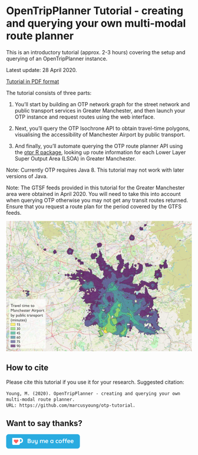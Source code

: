 
# OpenTripPlanner Tutorial - creating and querying your own multi-modal route planner

This is an introductory tutorial (approx. 2-3 hours) covering the setup and querying of an OpenTripPlanner instance.

Latest update: 28 April 2020.

[Tutorial in PDF format](https://github.com/marcusyoung/otp-tutorial/blob/master/intro-otp.pdf)

The tutorial consists of three parts:

1. You’ll start by building an OTP network graph for the street network and public transport services
in Greater Manchester, and then launch your OTP instance and request routes using the web
interface.

2. Next, you’ll query the OTP Isochrone API to obtain travel-time polygons, visualising the accessibility
of Manchester Airport by public transport.

3. And finally, you’ll automate querying the OTP route planner API using the [otpr R package](https://github.com/marcusyoung/otpr), looking up route information for each Lower Layer Super Output Area (LSOA) in Greater Manchester.

Note: Currently OTP requires Java 8. This tutorial may not work with later versions of Java.

Note: The GTSF feeds provided in this tutorial for the Greater Manchester area were obtained in April 2020. You will need to take this into account when querying OTP otherwise you may not get any transit routes returned. Ensure that you request a route plan for the period covered by the GTFS feeds.

![](images/airport-isochrone-readme.png)

## How to cite

Please cite this tutorial if you use it for your research. Suggested citation:

```
Young, M. (2020). OpenTripPlanner - creating and querying your own multi-modal route planner.
URL: https://github.com/marcusyoung/otp-tutorial.
```

## Want to say thanks?

<a href="https://ko-fi.com/marcusyoung"><img src='images/BuyMeACoffee_blue@2x.png' align="left" width=200/></a>

</br>


